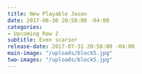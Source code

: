 ```yaml
---
title: New Playable Jason
date: 2017-06-30 20:58:00 -04:00
categories:
- Upcoming Row 2
subtitle: Even scarier
release-date: 2017-07-31 20:58:00 -04:00
main-image: "/uploads/block5.jpg"
two-images: "/uploads/block5.jpg"
---
```


